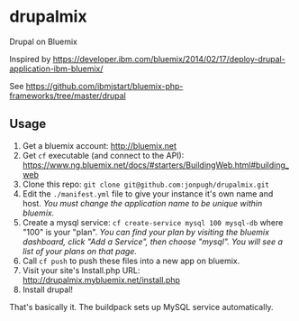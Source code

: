 drupalmix
=========

Drupal on Bluemix

Inspired by https://developer.ibm.com/bluemix/2014/02/17/deploy-drupal-application-ibm-bluemix/

See https://github.com/ibmjstart/bluemix-php-frameworks/tree/master/drupal

Usage
-----

1. Get a bluemix account: http://bluemix.net
2. Get `cf` executable (and connect to the API): https://www.ng.bluemix.net/docs/#starters/BuildingWeb.html#building_web
3. Clone this repo: `git clone git@github.com:jonpugh/drupalmix.git`
4. Edit the `./manifest.yml` file to give your instance it's own name and host. *You must change the application name to be unique within bluemix.*
5. Create a mysql service: `cf create-service mysql 100 mysql-db` where "100" is your "plan". *You can find your plan by visiting the bluemix dashboard, click "Add a Service", then choose "mysql".  You will see a list of your plans on that page.*
5. Call `cf push` to push these files into a new app on bluemix.
6. Visit your site's Install.php URL: http://drupalmix.mybluemix.net/install.php
7. Install drupal!

That's basically it.  The buildpack sets up MySQL service automatically.
